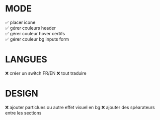 # MODE
✅ placer icone  
✅ gérer couleurs header  
✅ gérer couleur hover certifs  
✅ gérer couleur bg inputs form   

# LANGUES
❌ créer un switch FR/EN
❌ tout traduire

# DESIGN
❌ ajouter particlues ou autre effet visuel en bg
❌ ajouter des spéarateurs entre les sections

